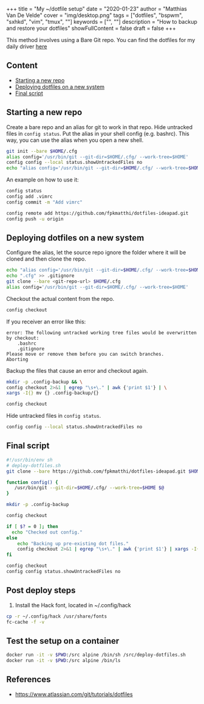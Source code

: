 +++
title = "My ~/dotfile setup"
date = "2020-01-23"
author = "Matthias Van De Velde"
cover = "img/desktop.png"
tags = ["dotfiles", "bspwm", "sxhkd", "vim", "tmux", ""]
keywords = ["", ""]
description = "How to backup and restore your dotfiles"
showFullContent = false
draft = false
+++

This method involves using a Bare Git repo. You can find the dotfiles for my daily driver [here](https://github.com/fpkmatthi/dotfiles-ideapad)

## Content

* [Starting a new repo](#starting-a-new-repo)
* [Deploying dotfiles on a new system](#deploying-dotfiles-on-a-new-system)
* [Final script](#final-script)


## Starting a new repo

Create a bare repo and an alias for git to work in that repo.
Hide untracked files in `config status`.
Put the alias in your shell config (e.g. bashrc).
This way, you can use the alias when you open a new shell.

```Bash
git init --bare $HOME/.cfg
alias config='/usr/bin/git --git-dir=$HOME/.cfg/ --work-tree=$HOME'
config config --local status.showUntrackedFiles no
echo "alias config='/usr/bin/git --git-dir=$HOME/.cfg/ --work-tree=$HOME'" >> $HOME/.bashrc
```

An example on how to use it:

```Bash
config status
config add .vimrc
config commit -m "Add vimrc"

config remote add https://github.com/fpkmatthi/dotfiles-ideapad.git
config push -u origin
```

## Deploying dotfiles on a new system

Configure the alias, let the source repo ignore the folder where it will be cloned and then clone the repo.
```Bash
echo "alias config='/usr/bin/git --git-dir=$HOME/.cfg/ --work-tree=$HOME'" >> $HOME/.bashrc
echo ".cfg" >> .gitignore
git clone --bare <git-repo-url> $HOME/.cfg
alias config='/usr/bin/git --git-dir=$HOME/.cfg/ --work-tree=$HOME'
```

Checkout the actual content from the repo.

```Bash
config checkout
```

If you receiver an error like this: 

```
error: The following untracked working tree files would be overwritten by checkout:
    .bashrc
    .gitignore
Please move or remove them before you can switch branches.
Aborting
```

Backup the files that cause an error and checkout again.

```Bash
mkdir -p .config-backup && \
config checkout 2>&1 | egrep "\s+\." | awk {'print $1'} | \
xargs -I{} mv {} .config-backup/{}

config checkout
```

Hide untracked files in `config status`.

```Bash
config config --local status.showUntrackedFiles no
```

## Final script

```Bash
#!/usr/bin/env sh
# deploy-dotfiles.sh
git clone --bare https://github.com/fpkmatthi/dotfiles-ideapad.git $HOME/.cfg

function config() {
   /usr/bin/git --git-dir=$HOME/.cfg/ --work-tree=$HOME $@
}

mkdir -p .config-backup

config checkout

if [ $? = 0 ]; then
  echo "Checked out config."
else
    echo "Backing up pre-existing dot files."
    config checkout 2>&1 | egrep "\s+\." | awk {'print $1'} | xargs -I{} mv {} .config-backup/{}
fi

config checkout
config config status.showUntrackedFiles no
```

## Post deploy steps

1. Install the Hack font, located in ~/.config/hack

```Bash
cp -r ~/.config/hack /usr/share/fonts
fc-cache -f -v
```

## Test the setup on a container

```Bash
docker run -it -v $PWD:/src alpine /bin/sh /src/deploy-dotfiles.sh
docker run -it -v $PWD:/src alpine /bin/ls
```

## References

* https://www.atlassian.com/git/tutorials/dotfiles

